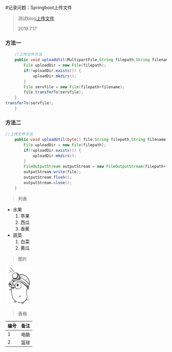 

#记录问题：Springboot上传文件

> 测试blog[上传文件](https://zhunianhong.github.io/)
>
> 2019.7.17

### 方法一

```java
	//上传文件方法
	public void uploadUtil(MultipartFile,String filepath,String filename) throws IOException {
		File uploadDir = new File(filepath);
		if(!uploadDir.exists()) {
			uploadDir.mkdirs();
		}	
		File servfile = new File(filepath+filename);
		file.transferTo(servfile);
	}
transferTo(servfile);
	}
```

### 方法二

```java
//上传文件方法
	public void uploadUtil(byte[] file,String filepath,String filename) throws IOException {
		File uploadDir = new File(filepath);
		if(!uploadDir.exists()) {
			uploadDir.mkdirs();
		}
		FileOutputStream outputStream = new FileOutputStream(filepath+filename);
		outputStream.write(file);
		outputStream.flush();
		outputStream.close();
	}
```

> 列表

+ 水果
  1. 苹果
  2. 西瓜
  3. 香蕉
+ 蔬菜
  1. 白菜
  2. 黄瓜

> 图片

![alt 博客图片](../img/goicon.png)

> 表格

| 编号 | 备注 |
| :--- | ---- |
| 1    | 电脑 |
| 2    | 篮球 |



